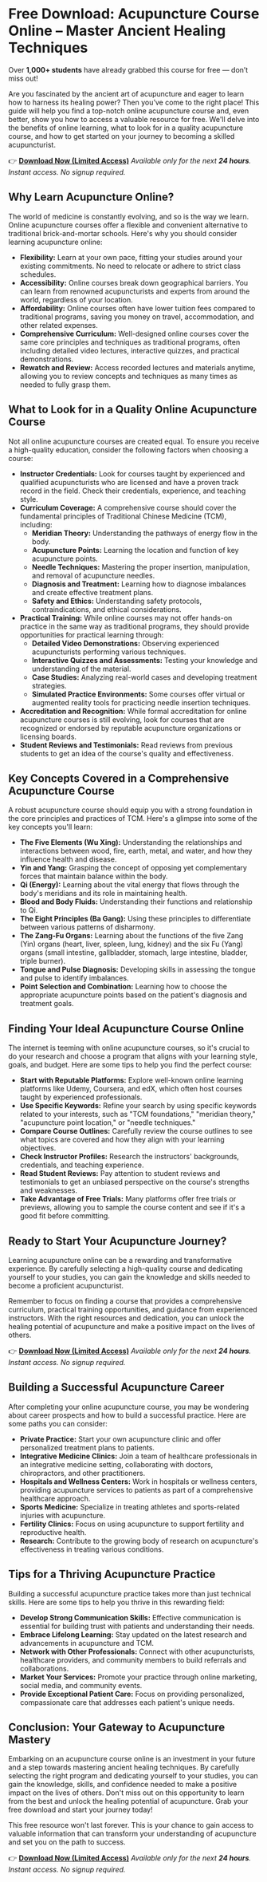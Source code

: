 # Free Download: Acupuncture Course Online – Master Ancient Healing Techniques

Over **1,000+ students** have already grabbed this course for free — don’t miss out!

Are you fascinated by the ancient art of acupuncture and eager to learn how to harness its healing power? Then you’ve come to the right place! This guide will help you find a top-notch online acupuncture course and, even better, show you how to access a valuable resource for free. We'll delve into the benefits of online learning, what to look for in a quality acupuncture course, and how to get started on your journey to becoming a skilled acupuncturist.

👉 [**Download Now (Limited Access)**](https://udemywork.com/acupuncture-course-online)
_Available only for the next **24 hours**. Instant access. No signup required._

## Why Learn Acupuncture Online?

The world of medicine is constantly evolving, and so is the way we learn. Online acupuncture courses offer a flexible and convenient alternative to traditional brick-and-mortar schools. Here's why you should consider learning acupuncture online:

*   **Flexibility:** Learn at your own pace, fitting your studies around your existing commitments. No need to relocate or adhere to strict class schedules.
*   **Accessibility:** Online courses break down geographical barriers. You can learn from renowned acupuncturists and experts from around the world, regardless of your location.
*   **Affordability:** Online courses often have lower tuition fees compared to traditional programs, saving you money on travel, accommodation, and other related expenses.
*   **Comprehensive Curriculum:** Well-designed online courses cover the same core principles and techniques as traditional programs, often including detailed video lectures, interactive quizzes, and practical demonstrations.
*   **Rewatch and Review:** Access recorded lectures and materials anytime, allowing you to review concepts and techniques as many times as needed to fully grasp them.

## What to Look for in a Quality Online Acupuncture Course

Not all online acupuncture courses are created equal. To ensure you receive a high-quality education, consider the following factors when choosing a course:

*   **Instructor Credentials:** Look for courses taught by experienced and qualified acupuncturists who are licensed and have a proven track record in the field. Check their credentials, experience, and teaching style.
*   **Curriculum Coverage:** A comprehensive course should cover the fundamental principles of Traditional Chinese Medicine (TCM), including:
    *   **Meridian Theory:** Understanding the pathways of energy flow in the body.
    *   **Acupuncture Points:** Learning the location and function of key acupuncture points.
    *   **Needle Techniques:** Mastering the proper insertion, manipulation, and removal of acupuncture needles.
    *   **Diagnosis and Treatment:** Learning how to diagnose imbalances and create effective treatment plans.
    *   **Safety and Ethics:** Understanding safety protocols, contraindications, and ethical considerations.
*   **Practical Training:** While online courses may not offer hands-on practice in the same way as traditional programs, they should provide opportunities for practical learning through:
    *   **Detailed Video Demonstrations:** Observing experienced acupuncturists performing various techniques.
    *   **Interactive Quizzes and Assessments:** Testing your knowledge and understanding of the material.
    *   **Case Studies:** Analyzing real-world cases and developing treatment strategies.
    *   **Simulated Practice Environments:** Some courses offer virtual or augmented reality tools for practicing needle insertion techniques.
*   **Accreditation and Recognition:** While formal accreditation for online acupuncture courses is still evolving, look for courses that are recognized or endorsed by reputable acupuncture organizations or licensing boards.
*   **Student Reviews and Testimonials:** Read reviews from previous students to get an idea of the course's quality and effectiveness.

## Key Concepts Covered in a Comprehensive Acupuncture Course

A robust acupuncture course should equip you with a strong foundation in the core principles and practices of TCM. Here's a glimpse into some of the key concepts you'll learn:

*   **The Five Elements (Wu Xing):** Understanding the relationships and interactions between wood, fire, earth, metal, and water, and how they influence health and disease.
*   **Yin and Yang:** Grasping the concept of opposing yet complementary forces that maintain balance within the body.
*   **Qi (Energy):** Learning about the vital energy that flows through the body's meridians and its role in maintaining health.
*   **Blood and Body Fluids:** Understanding their functions and relationship to Qi.
*   **The Eight Principles (Ba Gang):** Using these principles to differentiate between various patterns of disharmony.
*   **The Zang-Fu Organs:** Learning about the functions of the five Zang (Yin) organs (heart, liver, spleen, lung, kidney) and the six Fu (Yang) organs (small intestine, gallbladder, stomach, large intestine, bladder, triple burner).
*   **Tongue and Pulse Diagnosis:** Developing skills in assessing the tongue and pulse to identify imbalances.
*   **Point Selection and Combination:** Learning how to choose the appropriate acupuncture points based on the patient's diagnosis and treatment goals.

## Finding Your Ideal Acupuncture Course Online

The internet is teeming with online acupuncture courses, so it's crucial to do your research and choose a program that aligns with your learning style, goals, and budget. Here are some tips to help you find the perfect course:

*   **Start with Reputable Platforms:** Explore well-known online learning platforms like Udemy, Coursera, and edX, which often host courses taught by experienced professionals.
*   **Use Specific Keywords:** Refine your search by using specific keywords related to your interests, such as "TCM foundations," "meridian theory," "acupuncture point location," or "needle techniques."
*   **Compare Course Outlines:** Carefully review the course outlines to see what topics are covered and how they align with your learning objectives.
*   **Check Instructor Profiles:** Research the instructors' backgrounds, credentials, and teaching experience.
*   **Read Student Reviews:** Pay attention to student reviews and testimonials to get an unbiased perspective on the course's strengths and weaknesses.
*   **Take Advantage of Free Trials:** Many platforms offer free trials or previews, allowing you to sample the course content and see if it's a good fit before committing.

## Ready to Start Your Acupuncture Journey?

Learning acupuncture online can be a rewarding and transformative experience. By carefully selecting a high-quality course and dedicating yourself to your studies, you can gain the knowledge and skills needed to become a proficient acupuncturist.

Remember to focus on finding a course that provides a comprehensive curriculum, practical training opportunities, and guidance from experienced instructors. With the right resources and dedication, you can unlock the healing potential of acupuncture and make a positive impact on the lives of others.

👉 [**Download Now (Limited Access)**](https://udemywork.com/acupuncture-course-online)
_Available only for the next **24 hours**. Instant access. No signup required._

## Building a Successful Acupuncture Career

After completing your online acupuncture course, you may be wondering about career prospects and how to build a successful practice. Here are some paths you can consider:

*   **Private Practice:** Start your own acupuncture clinic and offer personalized treatment plans to patients.
*   **Integrative Medicine Clinics:** Join a team of healthcare professionals in an integrative medicine setting, collaborating with doctors, chiropractors, and other practitioners.
*   **Hospitals and Wellness Centers:** Work in hospitals or wellness centers, providing acupuncture services to patients as part of a comprehensive healthcare approach.
*   **Sports Medicine:** Specialize in treating athletes and sports-related injuries with acupuncture.
*   **Fertility Clinics:** Focus on using acupuncture to support fertility and reproductive health.
*   **Research:** Contribute to the growing body of research on acupuncture's effectiveness in treating various conditions.

## Tips for a Thriving Acupuncture Practice

Building a successful acupuncture practice takes more than just technical skills. Here are some tips to help you thrive in this rewarding field:

*   **Develop Strong Communication Skills:** Effective communication is essential for building trust with patients and understanding their needs.
*   **Embrace Lifelong Learning:** Stay updated on the latest research and advancements in acupuncture and TCM.
*   **Network with Other Professionals:** Connect with other acupuncturists, healthcare providers, and community members to build referrals and collaborations.
*   **Market Your Services:** Promote your practice through online marketing, social media, and community events.
*   **Provide Exceptional Patient Care:** Focus on providing personalized, compassionate care that addresses each patient's unique needs.

## Conclusion: Your Gateway to Acupuncture Mastery

Embarking on an acupuncture course online is an investment in your future and a step towards mastering ancient healing techniques. By carefully selecting the right program and dedicating yourself to your studies, you can gain the knowledge, skills, and confidence needed to make a positive impact on the lives of others. Don't miss out on this opportunity to learn from the best and unlock the healing potential of acupuncture. Grab your free download and start your journey today!

This free resource won't last forever. This is your chance to gain access to valuable information that can transform your understanding of acupuncture and set you on the path to success.

👉 [**Download Now (Limited Access)**](https://udemywork.com/acupuncture-course-online)
_Available only for the next **24 hours**. Instant access. No signup required._
